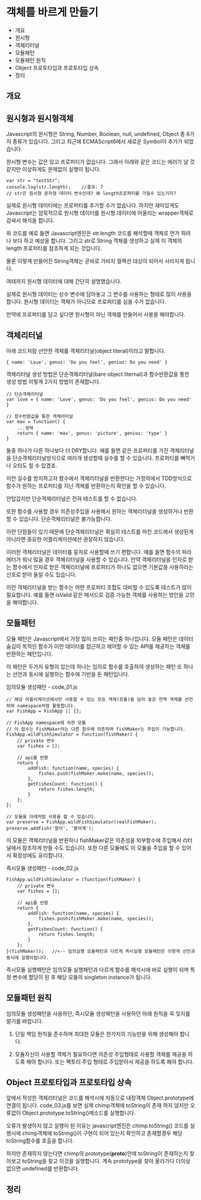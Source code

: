 # 객체를 바르게 만들기

* 개요
* 원시형
* 객체리터널
* 모듈패턴
* 모듈패턴 원칙
* Object 프로토타입과 프로토타입 상속
* 정리

## 개요

## 원시형과 원시형객체
Javascript의 원시형은 String, Number, Boolean, null, undefined, Object 총 6가지 종류가 있습니다. 그리고 최근에 ECMAScript6에서 새로운 Symbol이 추가가 되었습니다.

원시형 변수는 값은 있고 프로퍼티가 없습니다. 그래서 아래와 같은 코드는 에러가 날 것 같지만 이상하게도 문제없이 실행이 됩니다.

    var str = "testStr";
    console.log(str.length);    //결과: 7 
    // str은 원시형 문자형 데이터 변수인데? 왜 length프로퍼티를 가질수 있는거지?
    
실제로 원시형 데이터에는 프로퍼티를 추가할 수가 없습니다. 하지만 재미있게도 Javascript는 암묵적으로 원시형 데이터를 원시형 데이터에 어울리는 wrapper객체로 감싸서 해석을 합니다.    
    
위 코드를 예로 들면 Javascript엔진은 str.length 코드를 해석할때 객체로 먼가 하려나 보다 하고 예상을 합니다. 그리고 str로 String 객체를 생성하고 실제 이 객체의 length 프로퍼티를 참조하게 되는 것입니다.

물론 이렇게 만들어진 String객체는 곧바로 가비지 컬렉션 대상이 되어서 사라지게 됩니다.
    
여태까지 원시형 데이터에 대해 간단히 설명했습니다.

실제로 원시형 데이터는 상수 변수에 담아놓고 그 변수를 사용하는 형태로 많이 사용을 합니다. 원시형 데이터는 객체가 아니므로 프로퍼티를 심을 수가 없습니다.

만약에 프로퍼티를 담고 싶다면 원시형이 아닌 객체를 만들어서 사용을 해야합니다.

## 객체리터널

아래 코드처럼 선언한 객체를 객체리터널(object literal)이라고 말합니다.
    
    { name: 'Love', genus: 'Do you feel', genius: Do you need' }
        
객체리터널 생성 방법은 단순객체리터널(bare object liternal)과 함수반환값을 통한 생성 방법 이렇게 2가지 방법이 존재합니다.
        
    // 단순객체리터널
    var love = { name: 'Love', genus: 'Do you feel', genius: Do you need' }
    
    // 함수반환값을 통한 객체리터널             
    var mav = function() {
        ...생략
        return { name: 'mav', genus: 'picture', genius: 'type' }
    }
    
둘중 하나가 다른 하나보다 더 DRY합니다. 예를 들면 같은 프로퍼티를 가진 객체리터널을 단순객체리터널방식으로 여러개 생성할때 실수를 할 수 있습니다. 프로퍼티를 빼먹거나 오타도 칠 수 있겠죠.

이런 실수를 방지하고자 함수에서 객체리터널을 반환한다는 가정하에서 TDD방식으로 함수가 원하는 프로퍼티를 지닌 객체를 반환하는지 확인을 할 수 있습니다.

안탑갑지만 단순객체리터널은 전혀 테스트를 할 수 없습니다.

또한 함수를 사용할 경우 의존성주입을 사용해서 원하는 객체리터널을 생성하거나 반환할 수 있습니다. 단순객체리터널은 불가능합니다.

이런 단점들이 있기 때문에 단순객체리터널은 확실히 테스트를 마친 코드에서 생성된게 아니라면 중요한 어플리케이션에선 권장하지 않습니다.

이러한 객체리터널은 데이터를 뭉치로 사용할때 쓰기 편합니다. 예를 들면 함수의 파라메터가 워낙 많을 경우 객체리터널을 사용할 수 있습니다. 만약 객체리터널을 인자로 받는 함수에서 인자로 받은 객체리터널에 프로퍼티가 하나도 없으면 기본값을 사용하라는 신호로 받아 들일 수도 있습니다.

이런 객체리터널을 받는 함수는 어떤 프로퍼티 조합도 대비할 수 있도록 테스트가 많이 필요합니다. 예를 들면 isValid 같은 메서드로 검증 가능한 객체를 사용하는 방안을 고민을 해야합니다.

## 모듈패턴
모듈 패턴은 Javascript에서 가장 많이 쓰이는 패턴중 하나입니다. 모듈 패턴은 데이터 숨김이 목적인 함수가 이런 데이터를 접근하고 제어할 수 있는 API를 제공하는 객체를 반환하는 패턴입니다.

이 패턴은 두가지 유형이 있는데 하나는 임의로 함수를 호출하여 생성하는 패턴 또 하나는 선언과 동시에 실행하는 함수에 기반을 둔 패턴입니다.

임의모듈 생성패턴 - code_01.js

    // 해당 어플리케이션에서만 사용할 수 있는 모든 객체(모듈)을 담아 놓은 전역 객체를 선언하여 namespace처럼 활용합니다.
    var FishApp = FishApp || {};
    
    // FishApp namespace에 속한 모듈
    // 이 함수는 FishMaker라는 다른 함수에 의존하며 fishMaker는 주입이 가능합니다.
    FishApp.wildFishSimulator = function(fishMaker) {
        // private 변수
        var fishes = [];
    
        // api를 반환
        return {
            addFish: function(name, species) {
                fishes.push(fishMaker.make(name, species));
            },
            getFishesCount: function() {
                return fishes.length;
            }
        };
    };
    
    // 모듈을 아래처럼 사용을 할 수 있습니다.
    var preserve = FishApp.wildFishSimulator(realFishMaker);
    preserve.addFish('붕어', '붕어계');

이 모듈은 객체리터널을 반환하나 fishMaker같은 의존성을 외부함수에 주입해서 리터널에서 참조하게 만들 수도 있습니다. 또한 다른 모듈에도 이 모듈을 주입을 할 수 있어서 확장성에도 유리합니다.

즉시모듈 생성패턴 - code_02.js

    FishApp.wildFishSimulator = (function(fishMaker) {
        // private 변수
        var fishes = [];
    
        // api를 반환
        return {
            addFish: function(name, species) {
                fishes.push(fishMaker.make(name, species));
            },
            getFishesCount: function() {
                return fishes.length;
            }
        };
    }(fishMaker));   //<-- 임의실행 모듈패턴과 다르게 즉시실행 모듈패턴은 이렇게 선언과 동시에 실행이됩니다.

즉시모듈 실행패턴은 임의모듈 실행패턴과 다르게 함수를 해석시에 바로 실행이 되며 특정 변수에 할당이 된 후 해당 모듈의 singleton instance가 됩니다.

## 모듈패턴 원칙
임의모듈 생성패턴을 사용하던, 즉시모듈 생성패턴을 사용하던 아래 원칙을 꼭 잊지를 말기를 바랍니다.

1. 단일 책임 원칙을 준수하며 최대한 모듈은 한가지의 기능만을 위해 생성해야 합니다.

2. 모듈자신이 사용할 객체가 필요하다면 의존성 주입형태로 사용할 객체를 제공을 하도록 해야 합니다. 또는 팩토리 주입 형태로 주입받아서 제공을 하도록 해야 합니다.

## Object 프로토타입과 프로토타입 상속
앞에서 작성한 객체리터널은 코드를 해석시에 자동으로 내장객체 Object.prototype에 연결이 됩니다. code_03.js를 보면 실제 chimp객체에 toString이 존재 하지 않지만 오류없이 Object.prototype.toString()메소드를 실행합니다.

오류가 발생하지 않고 실행이 된 이유는 javascript엔진은 chimp.toString() 코드를 실행시에 chimp객체에 toString()이 구현이 되어 있는지 확인하고 존재할경우 해당 toString함수를 호출을 합니다.
 
하지만 존재하지 않는다면 chimp의 prototype(__proto__)안에 toString이 존재하는지 찾아보고 toString을 찾고 이것을 실행합니다. 계속 prototype을 찾아 올라가다 더이상 없으면 undefined를 반환합니다. 

## 정리



